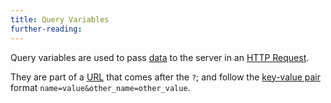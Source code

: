 ```yaml
---
title: Query Variables
further-reading:
---
```

Query variables are used to pass [data](/data) to the server in an [HTTP Request](/http-request).

They are part of a [URL](/url-uniform-reseource-locator)
that comes after the `?`; and follow the
[key-value pair](/keyvalue-pair) format
`name=value&other_name=other_value`.
